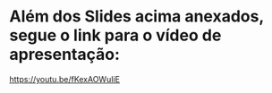 # Além dos Slides acima anexados, segue o link para o vídeo de apresentação:

<i class="fa-brands fa-youtube"></i> https://youtu.be/fKexAOWuIiE
